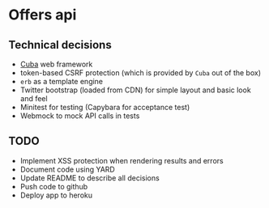 Offers api
==========

Technical decisions
-------------------

* [Cuba](https://github.com/soveran/cuba) web framework
* token-based CSRF protection (which is provided by `Cuba` out of the box)
* `erb` as a template engine
* Twitter bootstrap (loaded from CDN) for simple layout and basic look and feel
* Minitest for testing (Capybara for acceptance test)
* Webmock to mock API calls in tests

TODO
----

* Implement XSS protection when rendering results and errors
* Document code using YARD
* Update README to describe all decisions
* Push code to github
* Deploy app to heroku
